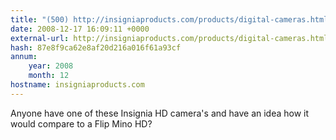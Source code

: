 ```yaml
---
title: "(500) http://insigniaproducts.com/products/digital-cameras.html"
date: 2008-12-17 16:09:11 +0000
external-url: http://insigniaproducts.com/products/digital-cameras.html
hash: 87e8f9ca62e8af20d216a016f61a93cf
annum:
    year: 2008
    month: 12
hostname: insigniaproducts.com
---
```


Anyone have one of these Insignia HD camera's  and have an idea how it would compare to a Flip Mino HD?
